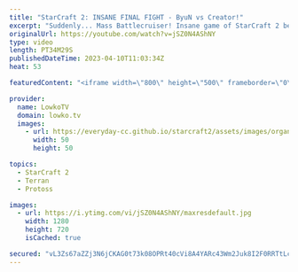 ```yaml
---
title: "StarCraft 2: INSANE FINAL FIGHT - ByuN vs Creator!"
excerpt: "Suddenly... Mass Battlecruiser! Insane game of StarCraft 2 between ByuN and Creator. Support my work: https://patreon.com/lowkotv Lowko Merch: https://lowko.shop  My YouTube channels:  @LowkoTV @MoreLowko @LowkoClips    Twitch livestream: https://twitch.tv/lowkotv Live most days 2-8 PM CET / CEST  The"
originalUrl: https://youtube.com/watch?v=jSZ0N4AShNY
type: video
length: PT34M29S
publishedDateTime: 2023-04-10T11:03:34Z
heat: 53

featuredContent: "<iframe width=\"800\" height=\"500\" frameborder=\"0\" src=\"https://www.youtube.com/embed/jSZ0N4AShNY\" allow=\"accelerometer; autoplay; encrypted-media; gyroscope; picture-in-picture\" allowfullscreen></iframe>"

provider:
  name: LowkoTV
  domain: lowko.tv
  images:
    - url: https://everyday-cc.github.io/starcraft2/assets/images/organizations/lowko.tv-50x50.jpg
      width: 50
      height: 50

topics:
  - StarCraft 2
  - Terran
  - Protoss

images:
  - url: https://i.ytimg.com/vi/jSZ0N4AShNY/maxresdefault.jpg
    width: 1280
    height: 720
    isCached: true

secured: "vL3Zs67aZZj3N6jCKAG0t73k08OPRt40cVi8A4YARc43Wm2Juk8I2F0RRTtLcv3+chKr1yJISUcucXqxrSdlj2ZNt3r3nktCdbhumYFBlKTZHQ1XdbRI+ix7dZaYPs7h/zDzRN7hbqfd/NDho5BV0B7pHYN1YvPK5ODWCL+Yo52ItYmclscyP1+qB/2hsKERHXGqZj5GpC07EeCDUU8l9BM/1o9ztc+UTwnnDB4OaOHqcxLjY5ymH9nJ0oZ+rsoyDrWM9ttaQ1aVppB4G0WCHDUUpsVwUNHs1JxW+7AM/+4OjNQ0OxANYZhTLGJE5Qx32BrEhq9hKU5ahOh9oRGXHSsVVJYvzMFK8GGl1r5RlE3zoRju+tuL7z8QAP2TJE7YE04P9eMUURo1OLOkDfLxEITs+GNIJy2VK1mAtIJB0No=;UHrAVVi95eGhDEeFZCNhRw=="
---
```


